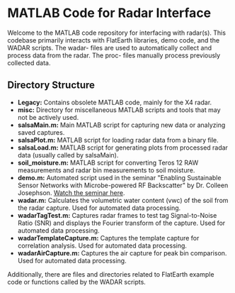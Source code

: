 # MATLAB Code for Radar Interface

Welcome to the MATLAB code repository for interfacing with radar(s). This codebase primarily interacts with FlatEarth libraries, demo code, and the WADAR scripts. The wadar- files are used to automatically collect and process data from the radar. The proc- files manually process previously collected data.

## Directory Structure

- **Legacy:** Contains obsolete MATLAB code, mainly for the X4 radar.
- **misc:** Directory for miscellaneous MATLAB scripts and tools that may not be actively used.
- **salsaMain.m:** Main MATLAB script for capturing new data or analyzing saved captures.
- **salsaPlot.m:** MATLAB script for loading radar data from a binary file.
- **salsaLoad.m:** MATLAB script for generating plots from processed radar data (usually called by salsaMain).
- **soil_moisture.m:** MATLAB script for converting Teros 12 RAW measurements and radar bin measurements to soil moisture.
- **demo.m:** Automated script used in the seminar "Enabling Sustainable Sensor Networks with Microbe-powered RF Backscatter" by Dr. Colleen Josephson. [Watch the seminar here](https://www.youtube.com/watch?v=WrSQfxIoFWw).
- **wadar.m:** Calculates the volumetric water content (vwc) of the soil from the radar capture. Used for automated data processing.
- **wadarTagTest.m:** Captures radar frames to test tag Signal-to-Noise Ratio (SNR) and displays the Fourier transform of the capture. Used for automated data processing.
- **wadarTemplateCapture.m:** Captures the template capture for correlation analysis. Used for automated data processing.
- **wadarAirCapture.m:** Captures the air capture for peak bin comparison. Used for automated data processing.

Additionally, there are files and directories related to FlatEarth example code or functions called by the WADAR scripts.